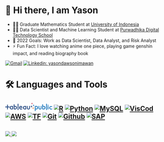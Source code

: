# 👋  Hi there, I am Yason 
- 👨‍🎓 Graduate Mathematics Student at [University of Indonesia](https://math.ui.ac.id/en/)
- 👨‍🔬 Data Scientist and Machine Learning Student at [Purwadhika Digital Technology School](https://purwadhika.com/)
- 🥅 2022 Goals: Work as Data Scientist, Data Analyst, and Risk Analyst
- ⚡ Fun Fact: I love watching anime one piece, playing game genshin impact, and reading biography book

[![Gmail](https://img.shields.io/badge/Gmail-yason.dawson%40sci.ui.ac.id-orange)](mailto:yason.dawson@sci.ui.ac.id)
[![Linkedin: yasondawsonimawan](https://img.shields.io/badge/-yasondawsonimawan-blue?style=flat-square&logo=Linkedin&logoColor=white&link=https://www.linkedin.com/in/yason-dawson-imawan-karo-karo-670982135/)](https://www.linkedin.com/in/yason-dawson-imawan-karo-karo-670982135/)

# 🛠 Languages and Tools
[![Tableau](https://github.com/yasondawson1/yasondawson1/blob/main/icons/tableau.png)](https://public.tableau.com/app/profile/yason.dawson.imawan)
[![R](https://www.vectorlogo.zone/logos/r-project/r-project-ar21.svg)](https://rpubs.com/yasondawson)
[![Python](https://www.vectorlogo.zone/logos/python/python-ar21.svg)](https://www.python.org/ "data load script")
[![MySQL](https://www.vectorlogo.zone/logos/mysql/mysql-ar21.svg)](https://www.mysql.com/)
[![VisCod](https://www.vectorlogo.zone/logos/visualstudio_code/visualstudio_code-ar21.svg)](https://code.visualstudio.com/download)
[![AWS](https://www.vectorlogo.zone/logos/amazon_aws/amazon_aws-ar21.svg)](https://aws.amazon.com/id/)
[![TF](https://www.vectorlogo.zone/logos/tensorflow/tensorflow-ar21.svg)](https://aws.amazon.com/id/)
[![Git](https://www.vectorlogo.zone/logos/git-scm/git-scm-ar21.svg)](https://git-scm.com/ "Version control")
[![Github](https://www.vectorlogo.zone/logos/github/github-ar21.svg)](https://github.com/ "Git Repositories")
[![SAP](https://www.vectorlogo.zone/logos/sap/sap-ar21.svg)](https://www.sap.com/sea/index.html)
<br />
---
<br />
<a href="https://github.com/yasondawson1">
  <img height="150em" src="https://github-readme-stats.vercel.app/api?username=yasondawson1&theme=buefy&show_icons=true" />
  <img height="150em" src="https://github-readme-stats.vercel.app/api/top-langs/?username=yasondawson1&theme=buefy&layout=compact" />
</a>

<br/>
